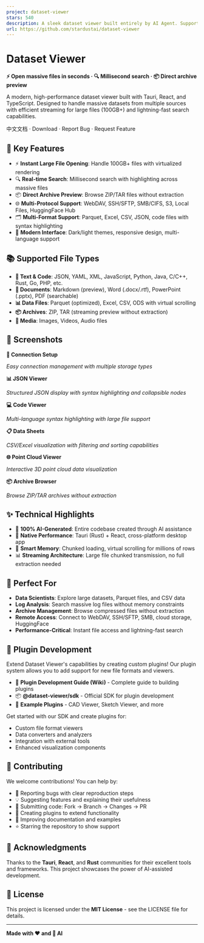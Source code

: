 ```yaml
---
project: dataset-viewer
stars: 540
description: A sleek dataset viewer built entirely by AI Agent. Supports streaming large files from WebDAV, S3, SSH, Local or Hugging Face.
url: https://github.com/stardustai/dataset-viewer
---
```


Dataset Viewer
==============

**⚡ Open massive files in seconds · 🔍 Millisecond search · 📦 Direct archive preview**

A modern, high-performance dataset viewer built with Tauri, React, and TypeScript. Designed to handle massive datasets from multiple sources with efficient streaming for large files (100GB+) and lightning-fast search capabilities.

中文文档 · Download · Report Bug · Request Feature

🚀 Key Features
---------------

-   ⚡ **Instant Large File Opening**: Handle 100GB+ files with virtualized rendering
-   🔍 **Real-time Search**: Millisecond search with highlighting across massive files
-   📦 **Direct Archive Preview**: Browse ZIP/TAR files without extraction
-   🌐 **Multi-Protocol Support**: WebDAV, SSH/SFTP, SMB/CIFS, S3, Local Files, HuggingFace Hub
-   🗂️ **Multi-Format Support**: Parquet, Excel, CSV, JSON, code files with syntax highlighting
-   🎨 **Modern Interface**: Dark/light themes, responsive design, multi-language support

📚 Supported File Types
-----------------------

-   **📄 Text & Code**: JSON, YAML, XML, JavaScript, Python, Java, C/C++, Rust, Go, PHP, etc.
-   **📝 Documents**: Markdown (preview), Word (.docx/.rtf), PowerPoint (.pptx), PDF (searchable)
-   **📊 Data Files**: Parquet (optimized), Excel, CSV, ODS with virtual scrolling
-   **📦 Archives**: ZIP, TAR (streaming preview without extraction)
-   **📱 Media**: Images, Videos, Audio files

📸 Screenshots
--------------

**🔗 Connection Setup**  
  
_Easy connection management with multiple storage types_

**📊 JSON Viewer**  
  
_Structured JSON display with syntax highlighting and collapsible nodes_

**💻 Code Viewer**  
  
_Multi-language syntax highlighting with large file support_

**📋 Data Sheets**  
  
_CSV/Excel visualization with filtering and sorting capabilities_

**🌐 Point Cloud Viewer**  
  
_Interactive 3D point cloud data visualization_

**📦 Archive Browser**  
  
_Browse ZIP/TAR archives without extraction_

✨ Technical Highlights
----------------------

-   🤖 **100% AI-Generated**: Entire codebase created through AI assistance
-   🚀 **Native Performance**: Tauri (Rust) + React, cross-platform desktop app
-   🧠 **Smart Memory**: Chunked loading, virtual scrolling for millions of rows
-   📊 **Streaming Architecture**: Large file chunked transmission, no full extraction needed

🎯 Perfect For
--------------

-   **Data Scientists**: Explore large datasets, Parquet files, and CSV data
-   **Log Analysis**: Search massive log files without memory constraints
-   **Archive Management**: Browse compressed files without extraction
-   **Remote Access**: Connect to WebDAV, SSH/SFTP, SMB, cloud storage, HuggingFace
-   **Performance-Critical**: Instant file access and lightning-fast search

🔌 Plugin Development
---------------------

Extend Dataset Viewer's capabilities by creating custom plugins! Our plugin system allows you to add support for new file formats and viewers.

-   📖 **Plugin Development Guide (Wiki)** - Complete guide to building plugins
-   📦 **@dataset-viewer/sdk** - Official SDK for plugin development
-   🎨 **Example Plugins** - CAD Viewer, Sketch Viewer, and more

Get started with our SDK and create plugins for:

-   Custom file format viewers
-   Data converters and analyzers
-   Integration with external tools
-   Enhanced visualization components

🤝 Contributing
---------------

We welcome contributions! You can help by:

-   🐛 Reporting bugs with clear reproduction steps
-   💡 Suggesting features and explaining their usefulness
-   🔧 Submitting code: Fork → Branch → Changes → PR
-   🔌 Creating plugins to extend functionality
-   📖 Improving documentation and examples
-   ⭐ Starring the repository to show support

🙏 Acknowledgments
------------------

Thanks to the **Tauri**, **React**, and **Rust** communities for their excellent tools and frameworks. This project showcases the power of AI-assisted development.

📄 License
----------

This project is licensed under the **MIT License** - see the LICENSE file for details.

* * *

**Made with ❤️ and 🤖 AI**
